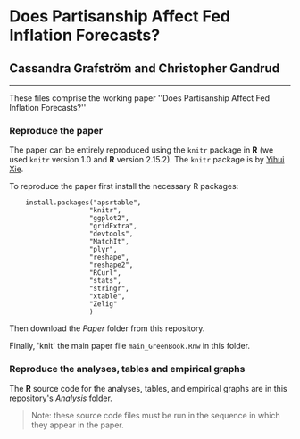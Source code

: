 # Does Partisanship Affect Fed Inflation Forecasts?

## Cassandra Grafström and Christopher Gandrud

---

These files comprise the working paper ''Does Partisanship Affect Fed Inflation Forecasts?''

### Reproduce the paper

The paper can be entirely reproduced using the `knitr` package in **R** (we used `knitr` version 1.0 and **R** version 2.15.2). The `knitr` package is by [Yihui Xie](http://yihui.name/). 

To reproduce the paper first install the necessary R packages:

```{r}
    install.packages("apsrtable",
                    "knitr", 
                    "ggplot2", 
                    "gridExtra",
                    "devtools", 
                    "MatchIt", 
                    "plyr",
                    "reshape", 
                    "reshape2", 
                    "RCurl",
                    "stats", 
                    "stringr",
                    "xtable", 
                    "Zelig"
                    )
```
              
Then download the *Paper* folder from this repository.

Finally, 'knit' the main paper file `main_GreenBook.Rnw` in this folder.

### Reproduce the analyses, tables and empirical graphs

The **R** source code for the analyses, tables, and empirical graphs are in this repository's *Analysis* folder. 

> Note: these source code files must be run in the sequence in which they appear in the paper.

